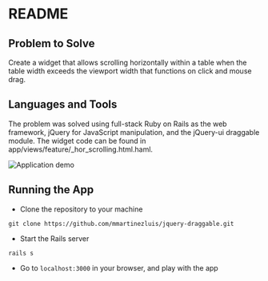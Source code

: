 # README

## Problem to Solve
Create a widget that allows scrolling horizontally within a table when the table width exceeds the viewport width that functions on click and mouse drag.


## Languages and Tools
The problem was solved using full-stack Ruby on Rails as the web framework, jQuery for JavaScript manipulation, and the jQuery-ui draggable module. The widget code can be found in app/views/feature/_hor_scrolling.html.haml.

![Application demo](https://github.com/mmartinezluis/jquery-draggable/assets/75151961/b8083c36-c027-491c-9a79-60a707f7d535)

## Running the App
* Clone the repository to your machine
```
git clone https://github.com/mmartinezluis/jquery-draggable.git
```
* Start the Rails server
```
rails s
```
* Go to `localhost:3000` in your browser, and play with the app
<!-- This README would normally document whatever steps are necessary to get the
application up and running.

Things you may want to cover:

* Ruby version

* System dependencies

* Configuration

* Database creation

* Database initialization

* How to run the test suite

* Services (job queues, cache servers, search engines, etc.)

* Deployment instructions

* ... -->
